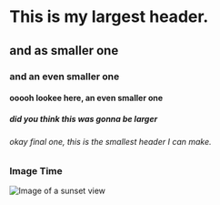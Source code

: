 # This is my largest header. 
## and as smaller one
### and an even smaller one
#### ooooh lookee here, an even smaller one
##### did you think this was gonna be larger
###### okay final one, this is the smallest header I can make.


### Image Time
![Image of a sunset view](https://github.com/Exp-Communicate-Using-Markdown-Cohort-1/series-communicate-using-markdown-ameibrahim/assets/36500986/a777b4a3-1bde-4818-8e3d-16d8647edb8d)
